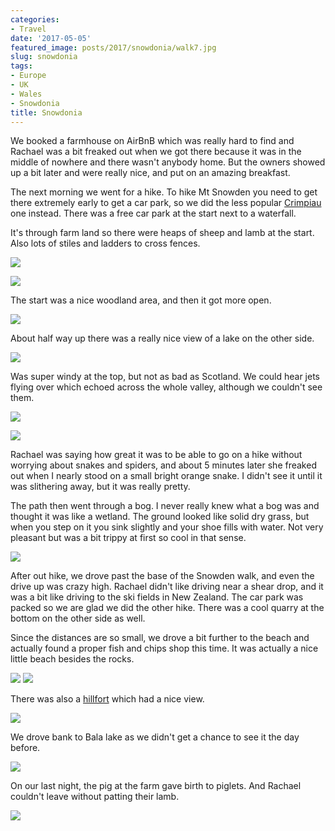 ```yaml
---
categories:
- Travel
date: '2017-05-05'
featured_image: posts/2017/snowdonia/walk7.jpg
slug: snowdonia
tags:
- Europe
- UK
- Wales
- Snowdonia
title: Snowdonia
---
```


We booked a farmhouse on AirBnB which was really hard to find and Rachael was a bit freaked out when we got there because it was in the middle of nowhere and there wasn't anybody home. But the owners showed up a bit later and were really nice, and put on an amazing breakfast.

The next morning we went for a hike. To hike Mt Snowden you need to get there extremely early to get a car park, so we did the less popular [Crimpiau](http://www.eryri-npa.gov.uk/visiting/walking/mountain-walks/crimpiau-capel-curig) one instead. There was a free car park at the start next to a waterfall.

It's through farm land so there were heaps of sheep and lamb at the start. Also lots of stiles and ladders to cross fences.

![](walk7.jpg "")

![](walk1.jpg "")

The start was a nice woodland area, and then it got more open.

![](walk3.jpg "")

About half way up there was a really nice view of a lake on the other side.

![](walk2.jpg "")

Was super windy at the top, but not as bad as Scotland. We could hear jets flying over which echoed across the whole valley, although we couldn't see them.

![](walk4.jpg "")

![](walk5.jpg "")

Rachael was saying how great it was to be able to go on a hike without worrying about snakes and spiders, and about 5 minutes later she freaked out when I nearly stood on a small bright orange snake. I didn't see it until it was slithering away, but it was really pretty.

The path then went through a bog. I never really knew what a bog was and thought it was like a wetland.
The ground looked like solid dry grass, but when you step on it you sink slightly and your shoe fills with water. Not very pleasant but was a bit trippy at first so cool in that sense.

![](walk6.jpg "")

After out hike, we drove past the base of the Snowden walk, and even the drive up was crazy high. Rachael didn't like driving near a shear drop, and it was a bit like driving to the ski fields in New Zealand. The car park was packed so we are glad we did the other hike. There was a cool quarry at the bottom on the other side as well.

Since the distances are so small, we drove a bit further to the beach and actually found a proper fish and chips shop this time.
It was actually a nice little beach besides the rocks.

![](beach1.jpg "")
![](beach2.jpg "")

There was also a [hillfort](https://en.wikipedia.org/wiki/Dinas_Dinlle) which had a nice view.

![](beach3.jpg "")

We drove bank to Bala lake as we didn't get a chance to see it the day before.

![](lake.jpg "")

On our last night, the pig at the farm gave birth to piglets. And Rachael couldn't leave without patting their lamb.

![](lambs.jpg "")